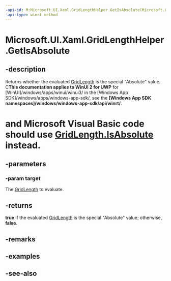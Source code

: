 ```yaml
---
-api-id: M:Microsoft.UI.Xaml.GridLengthHelper.GetIsAbsolute(Microsoft.UI.Xaml.GridLength)
-api-type: winrt method
---
```


<!-- Method syntax
public bool GetIsAbsolute(Windows.UI.Xaml.GridLength target)
-->

# Microsoft.UI.Xaml.GridLengthHelper.GetIsAbsolute

## -description
Returns whether the evaluated [GridLength](gridlength.md) is the special "Absolute" value. C**This documentation applies to WinUI 2 for UWP** for [WinUI]/windows/apps/winui/winui3/ in the [Windows App SDK]/windows/apps/windows-app-sdk/, see the **[Windows App SDK namespaces]/windows/windows-app-sdk/api/winrt/**.

# and Microsoft Visual Basic code should use [GridLength.IsAbsolute](/dotnet/api/windows.ui.xaml.gridlength.isabsolute?view=dotnet-uwp-10.0&preserve-view=true) instead.

## -parameters
### -param target
The [GridLength](gridlength.md) to evaluate.

## -returns
**true** if the evaluated [GridLength](gridlength.md) is the special "Absolute" value; otherwise, **false**.

## -remarks

## -examples

## -see-also
